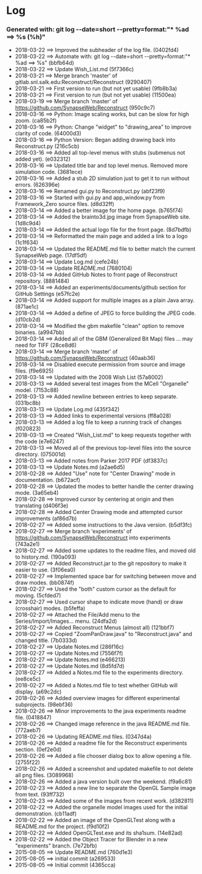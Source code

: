 # Log
### Generated with: git log --date=short --pretty=format:"* %ad ==> %s (%h)"

* 2018-03-22 ==> Improved the subheader of the log file. (0402fd4)
* 2018-03-22 ==> Automate with: git log --date=short --pretty=format:"* %ad ==> %s" (bbfb64d)
* 2018-03-22 ==> Update Wish_List.md (5f7366c)
* 2018-03-21 ==> Merge branch 'master' of gitlab.snl.salk.edu:Reconstruct/Reconstruct (9290407)
* 2018-03-21 ==> First version to run (but not yet usable) (9fb8b3a)
* 2018-03-21 ==> First version to run (but not yet usable) (11500ea)
* 2018-03-19 ==> Merge branch 'master' of https://github.com/SynapseWeb/Reconstruct (950c9c7)
* 2018-03-16 ==> Python: Image scaling works, but can be slow for high zoom. (ca85b2f)
* 2018-03-16 ==> Python: Change "widget" to "drawing_area" to improve clarity of code. (64000d3)
* 2018-03-16 ==> Python Version: Began adding drawing back into Reconstruct.py (216c5cb)
* 2018-03-16 ==> Added all top-level menus with stubs (submenus not added yet). (e032312)
* 2018-03-16 ==> Updated title bar and top level menus. Removed more simulation code. (3681ece)
* 2018-03-16 ==> Added a stub 2D simulation just to get it to run without errors. (626396e)
* 2018-03-16 ==> Renamed gui.py to Reconstruct.py (abf23f9)
* 2018-03-16 ==> Started with gui.py and app_window.py from Framework_Zero source files. (d8d32ff)
* 2018-03-14 ==> Added a better image for the home page. (b765f74)
* 2018-03-14 ==> Added the brainto3d.jpg image from SynapseWeb site. (1d8c9d4)
* 2018-03-14 ==> Added the actual logo file for the front page. (8d7bdfb)
* 2018-03-14 ==> Reformatted the main page and added a link to a logo (1c1f634)
* 2018-03-14 ==> Updated the README.md file to better match the current SynapseWeb page. (17df5df)
* 2018-03-14 ==> Update Log.md (cefe24b)
* 2018-03-14 ==> Update README.md (7680104)
* 2018-03-14 ==> Added GitHub Notes to front page of Reconstruct repository. (8881484)
* 2018-03-14 ==> Added an experiments/documents/github section for GitHub Settings (e57fc2e)
* 2018-03-14 ==> Added support for multiple images as a plain Java array. (871ae1c)
* 2018-03-14 ==> Added a define of JPEG to force building the JPEG code. (d10cb2d)
* 2018-03-14 ==> Modified the gbm makefile "clean" option to remove binaries. (a9947bb)
* 2018-03-14 ==> Added all of the GBM (Generalized Bit Map) files ... may need for TIFF (28ce8d6)
* 2018-03-14 ==> Merge branch 'master' of https://github.com/SynapseWeb/Reconstruct (40aab36)
* 2018-03-14 ==> Disabled execute permission from source and image files. (f9e6925)
* 2018-03-14 ==> Updated with the 2008 Wish List (57a8002)
* 2018-03-13 ==> Added several test images from the MCell "Organelle" model. (7153c88)
* 2018-03-13 ==> Added newline between entries to keep separate. (031bc8b)
* 2018-03-13 ==> Update Log.md (435f342)
* 2018-03-13 ==> Added links to experimental versions (ff8a028)
* 2018-03-13 ==> Added a log file to keep a running track of changes (f020823)
* 2018-03-13 ==> Created "Wish_List.md" to keep requests together with the code (e7e6247)
* 2018-03-13 ==> Moved all of the previous top-level files into the source directory. (075001d)
* 2018-03-13 ==> Added notes from Parker 2017 PDF (df3837c)
* 2018-03-13 ==> Update Notes.md (a2ae6d5)
* 2018-02-28 ==> Added "Use" note for "Center Drawing" mode in documentation. (b672acf)
* 2018-02-28 ==> Updated the modes to better handle the center drawing mode. (3a65eb4)
* 2018-02-28 ==> Improved cursor by centering at origin and then translating (d406f3e)
* 2018-02-28 ==> Added Center Drawing mode and attempted cursor improvements (af86d7b)
* 2018-02-27 ==> Added some instructions to the Java version. (b5df3fc)
* 2018-02-27 ==> Merge branch 'experiments' of https://github.com/SynapseWeb/Reconstruct into experiments (743a2e1)
* 2018-02-27 ==> Added some updates to the readme files, and moved old to history.md. (190a093)
* 2018-02-27 ==> Added Reconstruct.jar to the git repository to make it easier to use. (3f06ea0)
* 2018-02-27 ==> Implemented space bar for switching between move and draw modes. (bb0874f)
* 2018-02-27 ==> Used the "both" custom cursor as the default for moving. (5cfded7)
* 2018-02-27 ==> Used cursor shape to indicate move (hand) or draw (crosshair) modes. (b5feffa)
* 2018-02-27 ==> Attached the File/Add menu to the Series/Import/Images... menu. (24dfa2d)
* 2018-02-27 ==> Added Reconstruct Menus (almost all) (121bbf7)
* 2018-02-27 ==> Copied "ZoomPanDraw.java" to "Reconstruct.java" and changed title. (7b0333d)
* 2018-02-27 ==> Update Notes.md (286f16c)
* 2018-02-27 ==> Update Notes.md (7556f7f)
* 2018-02-27 ==> Update Notes.md (e466213)
* 2018-02-27 ==> Update Notes.md (8d5fd7d)
* 2018-02-27 ==> Added a Notes.md file to the experiments directory. (ee8ce5c)
* 2018-02-27 ==> Added a Notes.md file to test whether GitHub will display. (a69c2dc)
* 2018-02-26 ==> Added overview images for different experimental subprojects. (98ebf36)
* 2018-02-26 ==> Minor improvements to the java experiments readme file. (0418847)
* 2018-02-26 ==> Changed image reference in the java README.md file. (772aeb7)
* 2018-02-26 ==> Updating README.md files. (0347d4a)
* 2018-02-26 ==> Added a readme file for the Reconstruct experiments section. (0ef2e0d)
* 2018-02-26 ==> Added a file chooser dialog box to allow opening a file. (2755f22)
* 2018-02-26 ==> Added a screenshot and updated makefile to not delete all png files. (3089968)
* 2018-02-26 ==> Added a java version built over the weekend. (f9a6c81)
* 2018-02-23 ==> Added a new line to separate the OpenGL Sample image from text. (93ff732)
* 2018-02-23 ==> Added some of the images from recent work. (d382811)
* 2018-02-22 ==> Added the organelle model images used for the initial demonstration. (cb11adf)
* 2018-02-22 ==> Added an image of the OpenGLTest along with a README.md for the project. (f9d10f2)
* 2018-02-22 ==> Added OpenGLTest.exe and its sha1sum. (14e82ad)
* 2018-02-22 ==> Added the Object Tracer for Blender in a new "experiments" branch. (7e72bfb)
* 2015-08-05 ==> Update README.md (760d1e3)
* 2015-08-05 ==> initial commit (a269533)
* 2015-08-05 ==> Initial commit (4365cca)
